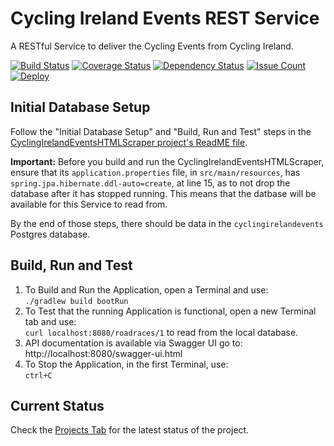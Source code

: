 # Cycling Ireland Events REST Service

A RESTful Service to deliver the Cycling Events from Cycling Ireland.

[![Build Status](https://travis-ci.org/lukegjpotter/cycling-ireland-events-rest-service.svg?branch=master)](https://travis-ci.org/lukegjpotter/cycling-ireland-events-rest-service)
[![Coverage Status](https://coveralls.io/repos/github/lukegjpotter/cycling-ireland-events-rest-service/badge.svg?branch=master)](https://coveralls.io/github/lukegjpotter/cycling-ireland-events-rest-service?branch=master)
[![Dependency Status](https://www.versioneye.com/user/projects/59f44a6015f0d71f1ecba497/badge.svg)](https://www.versioneye.com/user/projects/59f44a6015f0d71f1ecba497)
[![Issue Count](https://codeclimate.com/github/lukegjpotter/cycling-ireland-events-rest-service/badges/issue_count.svg)](https://codeclimate.com/github/lukegjpotter/cycling-ireland-events-rest-service)
[![Deploy](https://www.herokucdn.com/deploy/button.png)](https://heroku.com/deploy)

## Initial Database Setup

Follow the "Initial Database Setup" and "Build, Run and Test" steps in the 
[CyclingIrelandEventsHTMLScraper project's ReadME file](https://github.com/lukegjpotter/cycling-ireland-events-html-scraper/blob/master/README.md).

**Important:** Before you build and run the CyclingIrelandEventsHTMLScraper, ensure that its `application.properties` file, in `src/main/resources`, has `spring.jpa.hibernate.ddl-auto=create`, at line 15, as to not drop the database after it has stopped running. This means that the datbase will be available for this Service to read from.

By the end of those steps, there should be data in the `cyclingirelandevents`
Postgres database.

## Build, Run and Test

1. To Build and Run the Application, open a Terminal and use:  
   `./gradlew build bootRun`
1. To Test that the running Application is functional, open a new Terminal tab
   and use:  
   `curl localhost:8080/roadraces/1` to read from the local database.
1. API documentation is available via Swagger UI go to:  
   http://localhost:8080/swagger-ui.html
1. To Stop the Application, in the first Terminal, use:  
   `ctrl+C`


## Current Status

Check the [Projects Tab](https://github.com/lukegjpotter/cycling-ireland-events-rest-service/projects) for the latest status of the project.
